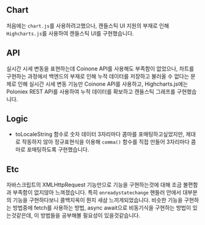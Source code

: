 ## Chart

처음에는 `chart.js`를 사용하려고했으나, 캔들스틱 UI 지원의 부재로 인해 `Highcharts.js`를 사용하여 캔들스틱 UI를 구현했습니다.

## API

실시간 시세 변동을 표현하는데 Coinone API를 사용해도 부족함이 없었으나, 차트를 구현하는 과정에서 백엔드의 부재로 인해 누적 데이터를 저장하고 불러올 수 없다는 문제로 인해
실시간 시세 변동 기능만 Coinone API를 사용하고, Highcharts.js에는 Poloniex REST API를 사용하여 누적 데이터를 확보하고 캔들스틱 그래프를 구현했습니다.

## Logic

- toLocaleString 함수로 숫자 데이터 3자리마다 콤마를 포매팅하고싶었지만, 제대로 작동하지 않아 정규표현식을 이용해 `comma()` 함수를 직접 만들어 3자리마다 콤마로 포매팅하도록 구현했습니다. 

## Etc 

자바스크립트의 XMLHttpRequest 기능만으로 기능을 구현하는것에 대해 조금 불편함과 부족함이 없지않아 느껴졌습니다. 
특히 `onreadystatechange` 핸들러 안에서 대부분의 기능을 구현하다보니 콜백지옥이 뭔지 새삼 느끼게되었습니다.
비슷한 기능을 구현하는 방법중에 fetch를 사용하는 방법, async await으로 비동기식을 구현하는 방법이 있는것같은데, 이 방법들을 공부해볼 필요성이 있을것같습니다.
